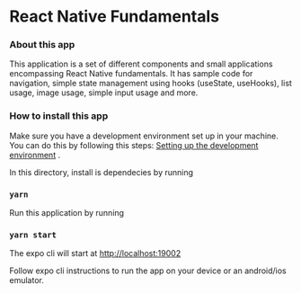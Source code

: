 # React Native Fundamentals

### About this app

This application is a set of different components and small applications encompassing React Native fundamentals. It has sample code for navigation, simple state management using hooks (useState, useHooks), list usage, image usage, simple input usage and more.

### How to install this app

Make sure you have a development environment set up in your machine. You can do this by following this steps: [Setting up the development environment](https://reactnative.dev/docs/environment-setup) . <br/>

In this directory, install is dependecies by running

### `yarn`

Run this application by running

### `yarn start`

The expo cli will start at [http://localhost:19002](https://reactnative.dev/docs/environment-setup)

Follow expo cli instructions to run the app on your device or an android/ios emulator.
